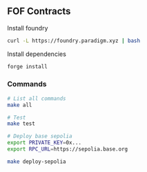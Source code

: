 ## FOF Contracts

Install foundry

```bash
curl -L https://foundry.paradigm.xyz | bash
```

Install dependencies

```bash
forge install
```

### Commands

```bash
# List all commands
make all
```

```bash
# Test
make test
```

```bash
# Deploy base sepolia
export PRIVATE_KEY=0x...
export RPC_URL=https://sepolia.base.org

make deploy-sepolia
```
